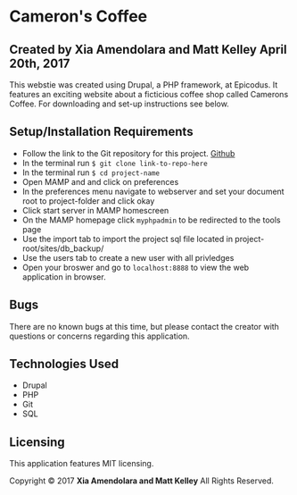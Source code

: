 
# Cameron's Coffee

## Created by Xia Amendolara and Matt Kelley April 20th, 2017
  
  This webstie was created using Drupal, a PHP framework, at Epicodus. It features an exciting website about a ficticious coffee shop called Camerons Coffee. For downloading and set-up instructions see below. 


## Setup/Installation Requirements

  * Follow the link to the Git repository for this project. [Github](https://github.com/Xesme/cameron-coffee.git)
  * In the terminal run `$ git clone link-to-repo-here`
  * In the terminal run `$ cd project-name`
  * Open MAMP and and click on preferences
  * In the preferences menu navigate to webserver and set your document root to project-folder and click okay
  * Click start server in MAMP homescreen
  * On the MAMP homepage click `myphpadmin` to be redirected to the tools page
  * Use the import tab to import the project sql file located in project-root/sites/db_backup/
  * Use the users tab to create a new user with all privledges 
  * Open your broswer and go to `localhost:8888` to view the web application in browser.

## Bugs
There are no known bugs at this time, but please contact the creator with questions or concerns regarding this application.

## Technologies Used
* Drupal 
* PHP
* Git
* SQL

## Licensing
This application features MIT licensing.

Copyright &copy; 2017 **Xia Amendolara and Matt Kelley** All Rights Reserved.
